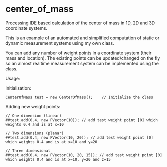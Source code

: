 # center_of_mass
Processing IDE based calculation of the center of mass in 1D, 2D and 3D coordinate systems.

This is an example of an automated and simplified computation of static or dynamic measurement systems using my own class.

You can add any number of weight points in a coordinate system (their mass and location).
The existing points can be updated/changed on the fly so an almost realtime measurement system can be implemented using the class.

Usage:
  
  Initialisation:
  
    CenterOfMass test = new CenterOfMass();    // Initialize the class
    
  Adding new weight points:
  
    // One dimension (linear)
    ##test.add(0.4, new PVector(10)); // add test weight point [0] which weights 0.4 and is at x=10
    
    // Two dimensions (planar)
    ##test.add(0.4, new PVector(10, 20)); // add test weight point [0] which weights 0.4 and is at x=10 and y=20
    
    // Three dimensional
    ##test.add(0.4, new PVector(10, 20, 15)); // add test weight point [0] which weights 0.4 and is at x=10, y=20 and z=15

